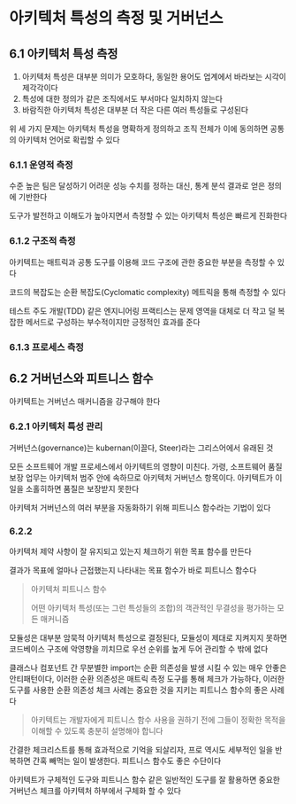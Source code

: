 # 아키텍처 특성의 측정 및 거버넌스

## 6.1 아키텍처 특성 측정

1. 아키텍처 특성은 대부분 의미가 모호하다, 동일한 용어도 업계에서 바라보는 시각이 제각각이다
2. 특성에 대한 정의가 같은 조직에서도 부서마다 일치하지 않는다
3. 바람직한 아키텍처 특성은 대부분 더 작은 다른 여러 특성들로 구성된다

위 세 가지 문제는 아키텍처 특성을 명확하게 정의하고 조직 전체가 이에 동의하면 공통의 아키텍처 언어로 확립할 수 있다

### 6.1.1 운영적 측정

수준 높은 팀은 달성하기 어려운 성능 수치를 정하는 대신, 통계 분석 결과로 얻은 정의에 기반한다

도구가 발전하고 이해도가 높아지면서 측정할 수 있는 아키텍처 특성은 빠르게 진화한다

### 6.1.2 구조적 측정

아키텍트는 매트릭과 공통 도구를 이용해 코드 구조에 관한 중요한 부분을 측정할 수 있다

코드의 복잡도는 순환 복잡도(Cyclomatic complexity) 메트릭을 통해 측정할 수 있다

테스트 주도 개발(TDD) 같은 엔지니어링 프랙티스는 문제 영역을 대체로 더 작고 덜 복잡한 메서드로 구성하는 부수적이지만 긍정적인 효과를 준다

### 6.1.3 프로세스 측정

## 6.2 거버넌스와 피트니스 함수

아키텍트는 거버넌스 매커니즘을 강구해야 한다

### 6.2.1 아키텍처 특성 관리

거버넌스(governance)는 kubernan(이끌다, Steer)라는 그리스어에서 유래된 것

모든 소프트웨어 개발 프로세스에서 아키텍트의 영향이 미친다. 가령, 소프트웨어 품질 보장 업무는 아키텍처 범주 안에 속하므로 아키텍처 거버넌스 항목이다. 아키텍트가 이 일을 소홀히하면 품질은 보장받지 못한다

아키텍처 거버넌스의 여러 부분을 자동화하기 위해 피트니스 함수라는 기법이 있다

### 6.2.2

아키텍처 제약 사항이 잘 유지되고 있는지 체크하기 위한 목표 함수를 만든다

결과가 목표에 얼마나 근접했는지 나타내는 목표 함수가 바로 피트니스 함수다

> 아키텍처 피트니스 함수
>
> 어떤 아키텍처 특성(또는 그런 특성들의 조합)의 객관적인 무결성을 평가하는 모든 매커니즘

모듈성은 대부분 암묵적 아키텍처 특성으로 결정된다, 모듈성이 제대로 지켜지지 못하면 코드베이스 구조에 악영향을 끼치므로 우선 순위를 높게 두어 관리할 수 밖에 없다

클래스나 컴포넌트 간 무분별한 import는 순환 의존성을 발생 시킬 수 있는 매우 안좋은 안티패턴이다, 이러한 순환 의존성은 매트릭 측정 도구를 통해 체크가 가능하다, 이러한 도구를 사용한 순환 의존성 체크 사례는 중요한 것을 지키는 피트니스 함수의 좋은 사례다

> 아키텍트는 개발자에게 피트니스 함수 사용을 권하기 전에 그들이 정확한 목적을 이해할 수 있도록 충분히 설명해야 합니다

간결한 체크리스트를 통해 효과적으로 기억을 되살리자, 프로 역시도 세부적인 일을 반복하면 간혹 빼먹는 일이 발생한다. 피트니스 함수도 좋은 수단이다

아키텍트가 구체적인 도구와 피트니스 함수 같은 일반적인 도구를 잘 활용하면 중요한 거버넌스 체크를 아키텍처 하부에서 구체화 할 수 있다
